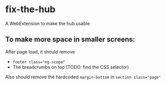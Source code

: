 # fix-the-hub

A WebExtension to make the hub usable

## To make more space in smaller screens:

After page load, it should remove

* `footer class="ng-scope"`
* The breadcrumbs on top (TODO: find the CSS selector)

Also should remove the hardcoded `margin-bottom` in `section class="page"`
